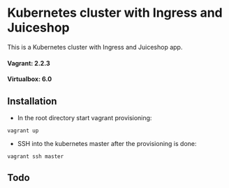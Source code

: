 # Kubernetes cluster with Ingress and Juiceshop

This is a Kubernetes cluster with Ingress and Juiceshop app. 
#### Vagrant: 2.2.3
#### Virtualbox: 6.0

## Installation
- In the root directory start vagrant provisioning:
```
vagrant up
```
- SSH into the kubernetes master after the provisioning is done:
```
vagrant ssh master
```

## Todo
